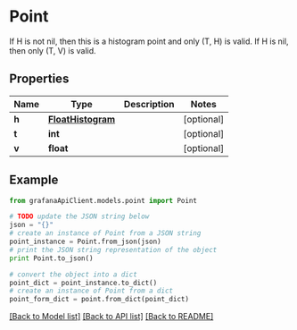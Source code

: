 # Point

If H is not nil, then this is a histogram point and only (T, H) is valid. If H is nil, then only (T, V) is valid.

## Properties
Name | Type | Description | Notes
------------ | ------------- | ------------- | -------------
**h** | [**FloatHistogram**](FloatHistogram.md) |  | [optional] 
**t** | **int** |  | [optional] 
**v** | **float** |  | [optional] 

## Example

```python
from grafanaApiClient.models.point import Point

# TODO update the JSON string below
json = "{}"
# create an instance of Point from a JSON string
point_instance = Point.from_json(json)
# print the JSON string representation of the object
print Point.to_json()

# convert the object into a dict
point_dict = point_instance.to_dict()
# create an instance of Point from a dict
point_form_dict = point.from_dict(point_dict)
```
[[Back to Model list]](../README.md#documentation-for-models) [[Back to API list]](../README.md#documentation-for-api-endpoints) [[Back to README]](../README.md)


